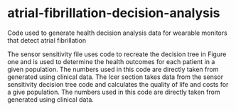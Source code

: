 # atrial-fibrillation-decision-analysis
Code used to generate health decision analysis data for wearable monitors that detect atrial fibrillation

The sensor sensitivity file uses code to recreate the decision tree in Figure one and is used to determine the health outcomes for each patient in a given population. The numbers used in this code are directly taken from generated using clinical data.
The Icer section takes data from the sensor sensitivity decision tree code and calculates the quality of life and costs for a give population. The numbers used in this code are directly taken from generated using clinical data.
